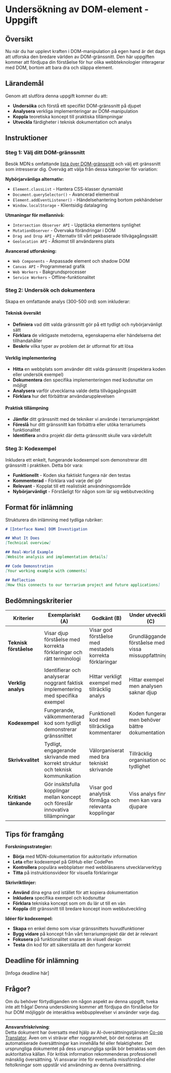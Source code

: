 <!--
CO_OP_TRANSLATOR_METADATA:
{
  "original_hash": "947ca5ce7c94aee9c7de7034e762bc17",
  "translation_date": "2025-10-23T21:38:42+00:00",
  "source_file": "3-terrarium/3-intro-to-DOM-and-closures/assignment.md",
  "language_code": "sv"
}
-->
# Undersökning av DOM-element - Uppgift

## Översikt

Nu när du har upplevt kraften i DOM-manipulation på egen hand är det dags att utforska den bredare världen av DOM-gränssnitt. Den här uppgiften kommer att fördjupa din förståelse för hur olika webbteknologier interagerar med DOM, bortom att bara dra och släppa element.

## Lärandemål

Genom att slutföra denna uppgift kommer du att:
- **Undersöka** och förstå ett specifikt DOM-gränssnitt på djupet
- **Analysera** verkliga implementeringar av DOM-manipulation
- **Koppla** teoretiska koncept till praktiska tillämpningar
- **Utveckla** färdigheter i teknisk dokumentation och analys

## Instruktioner

### Steg 1: Välj ditt DOM-gränssnitt

Besök MDN:s omfattande [lista över DOM-gränssnitt](https://developer.mozilla.org/docs/Web/API/Document_Object_Model) och välj ett gränssnitt som intresserar dig. Överväg att välja från dessa kategorier för variation:

**Nybörjarvänliga alternativ:**
- `Element.classList` - Hantera CSS-klasser dynamiskt
- `Document.querySelector()` - Avancerad elementval
- `Element.addEventListener()` - Händelsehantering bortom pekhändelser
- `Window.localStorage` - Klientsidig datalagring

**Utmaningar för mellannivå:**
- `Intersection Observer API` - Upptäcka elementens synlighet
- `MutationObserver` - Övervaka förändringar i DOM
- `Drag and Drop API` - Alternativ till vårt pekbaserade tillvägagångssätt
- `Geolocation API` - Åtkomst till användarens plats

**Avancerad utforskning:**
- `Web Components` - Anpassade element och shadow DOM
- `Canvas API` - Programmerad grafik
- `Web Workers` - Bakgrundsprocesser
- `Service Workers` - Offline-funktionalitet

### Steg 2: Undersök och dokumentera

Skapa en omfattande analys (300-500 ord) som inkluderar:

#### Teknisk översikt
- **Definiera** vad ditt valda gränssnitt gör på ett tydligt och nybörjarvänligt sätt
- **Förklara** de viktigaste metoderna, egenskaperna eller händelserna det tillhandahåller
- **Beskriv** vilka typer av problem det är utformat för att lösa

#### Verklig implementering
- **Hitta** en webbplats som använder ditt valda gränssnitt (inspektera koden eller undersök exempel)
- **Dokumentera** den specifika implementeringen med kodsnuttar om möjligt
- **Analysera** varför utvecklarna valde detta tillvägagångssätt
- **Förklara** hur det förbättrar användarupplevelsen

#### Praktisk tillämpning
- **Jämför** ditt gränssnitt med de tekniker vi använde i terrariumprojektet
- **Föreslå** hur ditt gränssnitt kan förbättra eller utöka terrariumets funktionalitet
- **Identifiera** andra projekt där detta gränssnitt skulle vara värdefullt

### Steg 3: Kodexempel

Inkludera ett enkelt, fungerande kodexempel som demonstrerar ditt gränssnitt i praktiken. Detta bör vara:
- **Funktionellt** - Koden ska faktiskt fungera när den testas
- **Kommenterad** - Förklara vad varje del gör
- **Relevant** - Kopplat till ett realistiskt användningsområde
- **Nybörjarvänligt** - Förståeligt för någon som lär sig webbutveckling

## Format för inlämning

Strukturera din inlämning med tydliga rubriker:

```markdown
# [Interface Name] DOM Investigation

## What It Does
[Technical overview]

## Real-World Example
[Website analysis and implementation details]

## Code Demonstration
[Your working example with comments]

## Reflection
[How this connects to our terrarium project and future applications]
```

## Bedömningskriterier

| Kriterier | Exemplariskt (A) | Godkänt (B) | Under utveckling (C) | Behöver förbättras (D) |
|-----------|------------------|-------------|-----------------------|------------------------|
| **Teknisk förståelse** | Visar djup förståelse med korrekta förklaringar och rätt terminologi | Visar god förståelse med mestadels korrekta förklaringar | Grundläggande förståelse med vissa missuppfattningar | Begränsad förståelse med betydande fel |
| **Verklig analys** | Identifierar och analyserar noggrant faktisk implementering med specifika exempel | Hittar verkligt exempel med tillräcklig analys | Hittar exempel men analysen saknar djup | Vag eller felaktig koppling till verkligheten |
| **Kodexempel** | Fungerande, välkommenterad kod som tydligt demonstrerar gränssnittet | Funktionell kod med tillräckliga kommentarer | Koden fungerar men behöver bättre dokumentation | Koden har fel eller dålig förklaring |
| **Skrivkvalitet** | Tydligt, engagerande skrivande med korrekt struktur och teknisk kommunikation | Välorganiserat med bra tekniskt skrivande | Tillräcklig organisation och tydlighet | Dålig organisation eller otydlig kommunikation |
| **Kritiskt tänkande** | Gör insiktsfulla kopplingar mellan koncept och föreslår innovativa tillämpningar | Visar god analytisk förmåga och relevanta kopplingar | Viss analys finns men kan vara djupare | Begränsade tecken på kritiskt tänkande |

## Tips för framgång

**Forskningsstrategier:**
- **Börja** med MDN-dokumentation för auktoritativ information
- **Leta** efter kodexempel på GitHub eller CodePen
- **Kontrollera** populära webbplatser med webbläsarens utvecklarverktyg
- **Titta** på instruktionsvideor för visuella förklaringar

**Skrivriktlinjer:**
- **Använd** dina egna ord istället för att kopiera dokumentation
- **Inkludera** specifika exempel och kodsnuttar
- **Förklara** tekniska koncept som om du lär ut till en vän
- **Koppla** ditt gränssnitt till bredare koncept inom webbutveckling

**Idéer för kodexempel:**
- **Skapa** en enkel demo som visar gränssnittets huvudfunktioner
- **Bygg vidare** på koncept från vårt terrariumprojekt där det är relevant
- **Fokusera** på funktionalitet snarare än visuell design
- **Testa** din kod för att säkerställa att den fungerar korrekt

## Deadline för inlämning

[Infoga deadline här]

## Frågor?

Om du behöver förtydliganden om någon aspekt av denna uppgift, tveka inte att fråga! Denna undersökning kommer att fördjupa din förståelse för hur DOM möjliggör de interaktiva webbupplevelser vi använder varje dag.

---

**Ansvarsfriskrivning**:  
Detta dokument har översatts med hjälp av AI-översättningstjänsten [Co-op Translator](https://github.com/Azure/co-op-translator). Även om vi strävar efter noggrannhet, bör det noteras att automatiserade översättningar kan innehålla fel eller felaktigheter. Det ursprungliga dokumentet på dess ursprungliga språk bör betraktas som den auktoritativa källan. För kritisk information rekommenderas professionell mänsklig översättning. Vi ansvarar inte för eventuella missförstånd eller feltolkningar som uppstår vid användning av denna översättning.